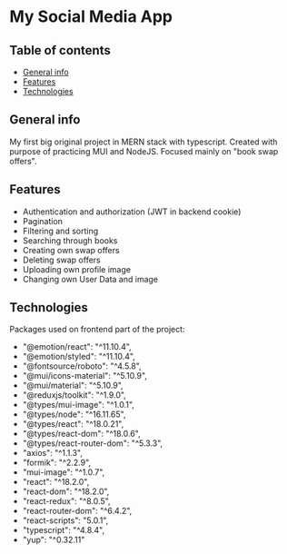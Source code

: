 # My Social Media App

## Table of contents

- [General info](#general-info)
- [Features](#features)
- [Technologies](#technologies)

## General info

My first big original project in MERN stack with typescript. Created with purpose of practicing MUI and NodeJS. Focused mainly on "book swap offers".

## Features

- Authentication and authorization (JWT in backend cookie)
- Pagination
- Filtering and sorting
- Searching through books
- Creating own swap offers
- Deleting swap offers
- Uploading own profile image
- Changing own User Data and image

## Technologies

Packages used on frontend part of the project:

- "@emotion/react": "^11.10.4",
- "@emotion/styled": "^11.10.4",
- "@fontsource/roboto": "^4.5.8",
- "@mui/icons-material": "^5.10.9",
- "@mui/material": "^5.10.9",
- "@reduxjs/toolkit": "^1.9.0",
- "@types/mui-image": "^1.0.1",
- "@types/node": "^16.11.65",
- "@types/react": "^18.0.21",
- "@types/react-dom": "^18.0.6",
- "@types/react-router-dom": "^5.3.3",
- "axios": "^1.1.3",
- "formik": "^2.2.9",
- "mui-image": "^1.0.7",
- "react": "^18.2.0",
- "react-dom": "^18.2.0",
- "react-redux": "^8.0.5",
- "react-router-dom": "^6.4.2",
- "react-scripts": "5.0.1",
- "typescript": "^4.8.4",
- "yup": "^0.32.11"
